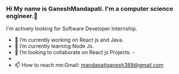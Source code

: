 ### Hi My name is GaneshMandapati. I'm a computer science engineer.👋
I'm actively looking for Software Developer Internship.
- 🔭 I’m currently working on React js and Java.
- 🌱 I’m currently learning Node Js.
- 👯 I’m looking to collaborate on React js Projects. -
-
- 📫 How to reach me:Gmail: mandapatiganesh389@gmail.com
